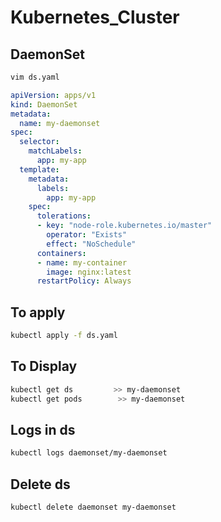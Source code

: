 # Kubernetes_Cluster

## DaemonSet
``` bash
vim ds.yaml
```
``` yaml
apiVersion: apps/v1
kind: DaemonSet
metadata:
  name: my-daemonset
spec:
  selector:
    matchLabels:
      app: my-app
  template:
    metadata:
      labels:
        app: my-app
    spec:
      tolerations:
      - key: "node-role.kubernetes.io/master"
        operator: "Exists"
        effect: "NoSchedule"
      containers:
      - name: my-container
        image: nginx:latest
      restartPolicy: Always

```

## To apply
``` bash
kubectl apply -f ds.yaml
```
## To Display
``` bash
kubectl get ds         >> my-daemonset
kubectl get pods        >> my-daemonset

```
## Logs in ds
``` bash
kubectl logs daemonset/my-daemonset
```

## Delete ds
``` bash 
kubectl delete daemonset my-daemonset

```
